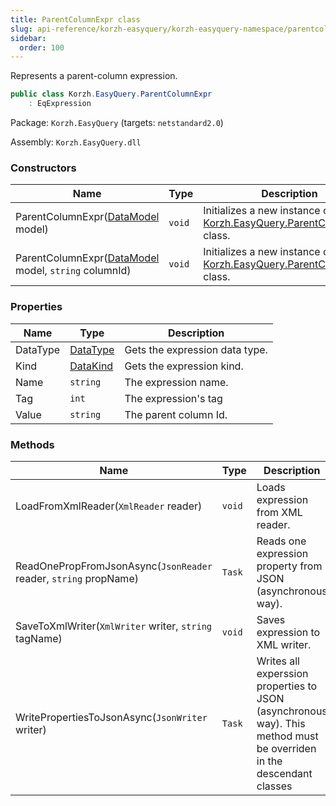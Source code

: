 ```yaml
---
title: ParentColumnExpr class
slug: api-reference/korzh-easyquery/korzh-easyquery-namespace/parentcolumnexpr-class
sidebar:
  order: 100
---
```


Represents a parent-column expression.
```csharp
public class Korzh.EasyQuery.ParentColumnExpr
    : EqExpression

```
Package: `Korzh.EasyQuery` (targets: `netstandard2.0`)

Assembly: `Korzh.EasyQuery.dll`

### Constructors

| Name | Type | Description | 
| --- | --- | --- | 
| ParentColumnExpr([DataModel](///////////////easyquery/docs/api-reference/korzh-easyquery/korzh-easyquery-namespace/datamodel-class) model) | `void` | Initializes a new instance of the [Korzh.EasyQuery.ParentColumnExpr](///////////////easyquery/docs/api-reference/korzh-easyquery/korzh-easyquery-namespace/parentcolumnexpr-class) class. | 
| ParentColumnExpr([DataModel](///////////////easyquery/docs/api-reference/korzh-easyquery/korzh-easyquery-namespace/datamodel-class) model, `string` columnId) | `void` | Initializes a new instance of the [Korzh.EasyQuery.ParentColumnExpr](///////////////easyquery/docs/api-reference/korzh-easyquery/korzh-easyquery-namespace/parentcolumnexpr-class) class. | 


### Properties

| Name | Type | Description | 
| --- | --- | --- | 
| DataType | [DataType](///////////////easyquery/docs/api-reference/easydata-core/easydata-namespace/datatype-enum) | Gets the expression data type. | 
| Kind | [DataKind](///////////////easyquery/docs/api-reference/korzh-easyquery/korzh-easyquery-namespace/datakind-enum) | Gets the expression kind. | 
| Name | `string` | The expression name. | 
| Tag | `int` | The expression's tag | 
| Value | `string` | The parent column Id. | 


### Methods

| Name | Type | Description | 
| --- | --- | --- | 
| LoadFromXmlReader(`XmlReader` reader) | `void` | Loads expression from XML reader. | 
| ReadOnePropFromJsonAsync(`JsonReader` reader, `string` propName) | `Task` | Reads one expression property from JSON (asynchronous way). | 
| SaveToXmlWriter(`XmlWriter` writer, `string` tagName) | `void` | Saves expression to XML writer. | 
| WritePropertiesToJsonAsync(`JsonWriter` writer) | `Task` | Writes all experssion properties to JSON (asynchronous way).  This method must be overriden in the descendant classes |
